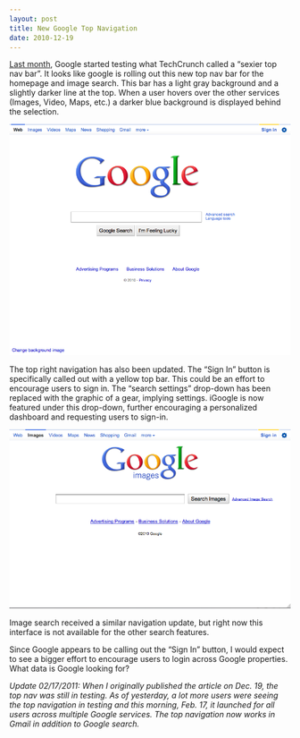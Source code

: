 ```yaml
---
layout: post
title: New Google Top Navigation
date: 2010-12-19
---
```


[Last month](https://techcrunch.com/2010/11/09/google-com-top-nav/), Google started testing what TechCrunch called a “sexier top nav bar”. It looks like google is rolling out this new top nav bar for the homepage and image search. This bar has a light gray background and a slightly darker line at the top. When a user hovers over the other services (Images, Video, Maps, etc.) a darker blue background is displayed behind the selection.

![Google Blue Navigation](/images/google-blue-navigation.png)

The top right navigation has also been updated. The “Sign In” button is specifically called out with a yellow top bar. This could be an effort to encourage users to sign in. The “search settings” drop-down has been replaced with the graphic of a gear, implying settings. iGoogle is now featured under this drop-down, further encouraging a personalized dashboard and requesting users to sign-in.

![Google Images Blue Navigation](/images/google-images-blue-navigation.png)

Image search received a similar navigation update, but right now this interface is not available for the other search features.

Since Google appears to be calling out the “Sign In” button, I would expect to see a bigger effort to encourage users to login across Google properties. What data is Google looking for?

*Update 02/17/2011: When I originally published the article on Dec. 19, the top nav was still in testing. As of yesterday, a lot more users were seeing the top navigation in testing and this morning, Feb. 17, it launched for all users across multiple Google services. The top navigation now works in Gmail in addition to Google search.*